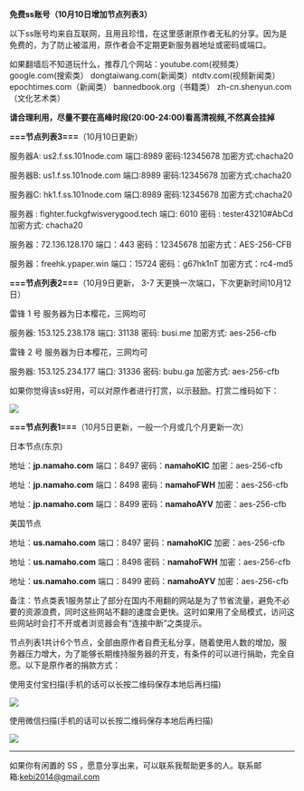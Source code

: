 **免费ss账号（10月10日增加节点列表3）**

以下ss账号均来自互联网，且用且珍惜，在这里感谢原作者无私的分享。因为是免费的，为了防止被滥用，原作者会不定期更新服务器地址或密码或端口。

如果翻墙后不知道玩什么，推荐几个网站：youtube.com(视频类）  google.com(搜索类）  dongtaiwang.com(新闻类）ntdtv.com(视频新闻类）
epochtimes.com（新闻类）
bannedbook.org（书籍类）
zh-cn.shenyun.com（文化艺术类）


**请合理利用，尽量不要在高峰时段(20:00-24:00)看高清视频,不然真会挂掉**

**===节点列表3===**（10月10日更新）

服务器A: us2.f.ss.101node.com
端口:8989
密码:12345678
加密方式:chacha20

服务器B: us1.f.ss.101node.com
端口:8989
密码:12345678
加密方式:chacha20

服务器C: hk1.f.ss.101node.com
端口:8989
密码:12345678
加密方式:chacha20


服务器 : fighter.fuckgfwisverygood.tech
端口:  6010
密码 : tester43210#AbCd
加密方式: chacha20

服务器：72.136.128.170 
端口：443 
密码：12345678 
加密方式：AES-256-CFB

服务器：freehk.ypaper.win
端口：15724 
密码：g67hk1nT 
加密方式：rc4-md5

**===节点列表2===**（10月9日更新， 3-7 天更换一次端口，下次更新时间10月12日）

雷锋 1 号 服务器为日本樱花，三网均可

服务器: 153.125.238.178
端口: 31138
密码: busi.me
加密方式: aes-256-cfb

雷锋 2 号 服务器为日本樱花，三网均可

服务器: 153.125.234.177
端口: 31336
密码: bubu.ga
加密方式: aes-256-cfb

如果你觉得该ss好用，可以对原作者进行打赏，以示鼓励。打赏二维码如下：

![](https://raw.githubusercontent.com/Alvin9999/pac2/master/yu1.PNG)


**===节点列表1===**（10月5日更新，一般一个月或几个月更新一次）

日本节点(东京)

地址：**jp.namaho.com**
端口：8497
密码：**namahoKIC**
加密：aes-256-cfb

地址：**jp.namaho.com**
端口：8498
密码：**namahoFWH**
加密：aes-256-cfb

地址：**jp.namaho.com**
端口：8499
密码：**namahoAYV**
加密：aes-256-cfb

美国节点

地址：**us.namaho.com**
端口：8497
密码：**namahoKIC**
加密：aes-256-cfb

地址：**us.namaho.com**
端口：8498
密码：**namahoFWH**
加密：aes-256-cfb

地址：**us.namaho.com**
端口：8499
密码：**namahoAYV**
加密：aes-256-cfb

备注：节点类表1服务禁止了部分在国内不用翻的网站是为了节省流量，避免不必要的资源浪费，同时这些网站不翻的速度会更快。这时如果用了全局模式，访问这些网站时会打不开或者浏览器会有“连接中断”之类提示。

节点列表1共计6个节点，全部由原作者自费无私分享，随着使用人数的增加，服务器压力增大，为了能够长期维持服务器的开支，有条件的可以进行捐助，完全自愿。以下是原作者的捐款方式：

使用支付宝扫描(手机的话可以长按二维码保存本地后再扫描)

![](https://raw.githubusercontent.com/Alvin9999/pac2/master/支付11.jpg)


使用微信扫描(手机的话可以长按二维码保存本地后再扫描)

![](https://raw.githubusercontent.com/Alvin9999/pac2/master/支付22.png)



***

如果你有闲置的 SS ，愿意分享出来，可以联系我帮助更多的人。联系邮箱:kebi2014@gmail.com




